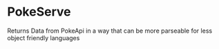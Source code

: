 # PokeServe
Returns Data from PokeApi in a way that can be more parseable for less object friendly languages
